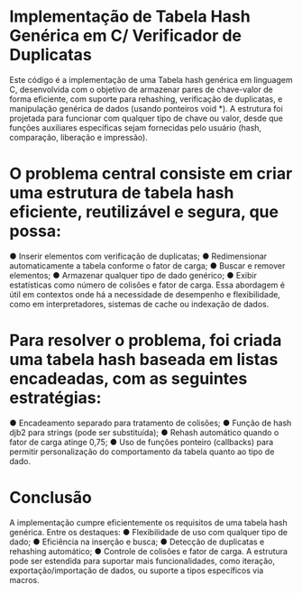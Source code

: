 # Implementação de Tabela Hash Genérica em C/ Verificador de Duplicatas

Este código é a implementação de uma Tabela hash genérica em linguagem C,
desenvolvida com o objetivo de armazenar pares de chave-valor de forma eficiente, com
suporte para rehashing, verificação de duplicatas, e manipulação genérica de dados
(usando ponteiros void *). A estrutura foi projetada para funcionar com qualquer tipo de
chave ou valor, desde que funções auxiliares específicas sejam fornecidas pelo usuário
(hash, comparação, liberação e impressão).

# O problema central consiste em criar uma estrutura de tabela hash eficiente, reutilizável e segura, que possa:
● Inserir elementos com verificação de duplicatas;
● Redimensionar automaticamente a tabela conforme o fator de carga;
● Buscar e remover elementos;
● Armazenar qualquer tipo de dado genérico;
● Exibir estatísticas como número de colisões e fator de carga.
Essa abordagem é útil em contextos onde há a necessidade de desempenho e flexibilidade,
como em interpretadores, sistemas de cache ou indexação de dados.

# Para resolver o problema, foi criada uma tabela hash baseada em listas encadeadas, com as seguintes estratégias:
● Encadeamento separado para tratamento de colisões;
● Função de hash djb2 para strings (pode ser substituída);
● Rehash automático quando o fator de carga atinge 0,75;
● Uso de funções ponteiro (callbacks) para permitir personalização do
comportamento da tabela quanto ao tipo de dado.

# Conclusão
A implementação cumpre eficientemente os requisitos de uma tabela hash genérica. Entre
os destaques:
● Flexibilidade de uso com qualquer tipo de dado;
● Eficiência na inserção e busca;
● Detecção de duplicatas e rehashing automático;
● Controle de colisões e fator de carga.
A estrutura pode ser estendida para suportar mais funcionalidades, como iteração,
exportação/importação de dados, ou suporte a tipos específicos via macros.